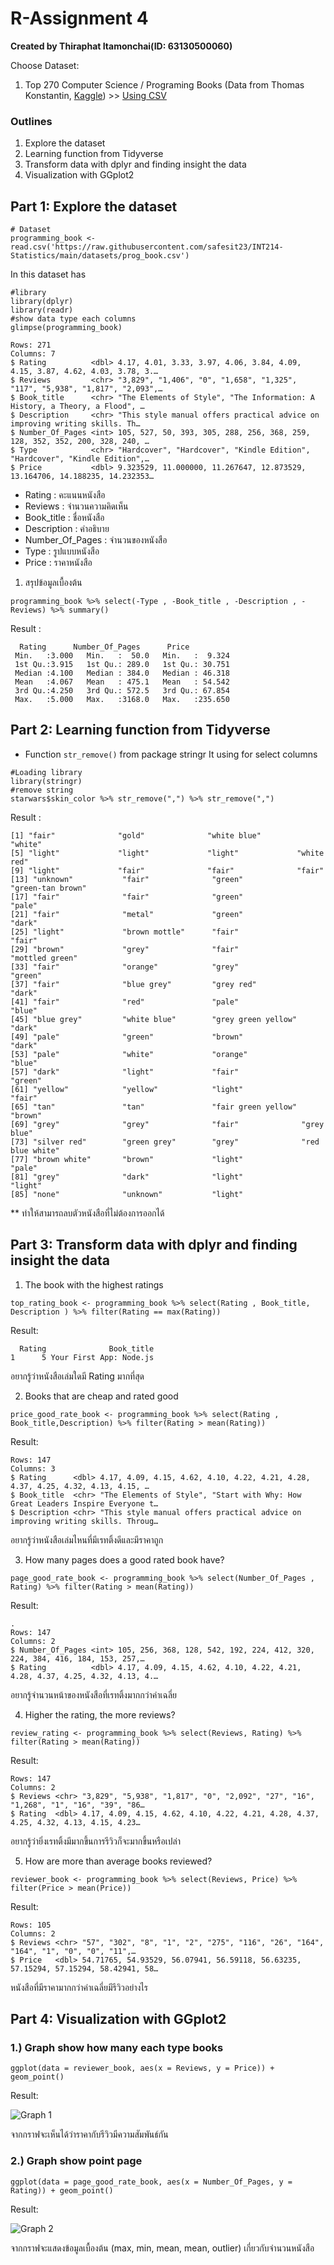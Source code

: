 # R-Assignment 4

**Created by Thiraphat Itamonchai(ID: 63130500060)**

Choose Dataset:
1. Top 270 Computer Science / Programing Books (Data from Thomas Konstantin, [Kaggle](https://www.kaggle.com/thomaskonstantin/top-270-rated-computer-science-programing-books)) >> [Using CSV](https://raw.githubusercontent.com/safesit23/INT214-Statistics/main/datasets/prog_book.csv)


### Outlines
1. Explore the dataset
2. Learning function from Tidyverse
3. Transform data with dplyr and finding insight the data
4. Visualization with GGplot2

## Part 1: Explore the dataset

```
# Dataset
programming_book <- read.csv('https://raw.githubusercontent.com/safesit23/INT214-Statistics/main/datasets/prog_book.csv')

```

In this dataset has
```
#library
library(dplyr)
library(readr)
#show data type each columns
glimpse(programming_book)
```
```
Rows: 271
Columns: 7
$ Rating          <dbl> 4.17, 4.01, 3.33, 3.97, 4.06, 3.84, 4.09, 4.15, 3.87, 4.62, 4.03, 3.78, 3.…
$ Reviews         <chr> "3,829", "1,406", "0", "1,658", "1,325", "117", "5,938", "1,817", "2,093",…
$ Book_title      <chr> "The Elements of Style", "The Information: A History, a Theory, a Flood", …
$ Description     <chr> "This style manual offers practical advice on improving writing skills. Th…
$ Number_Of_Pages <int> 105, 527, 50, 393, 305, 288, 256, 368, 259, 128, 352, 352, 200, 328, 240, …
$ Type            <chr> "Hardcover", "Hardcover", "Kindle Edition", "Hardcover", "Kindle Edition",…
$ Price           <dbl> 9.323529, 11.000000, 11.267647, 12.873529, 13.164706, 14.188235, 14.232353…
```
- Rating : คะแนนหนังสือ
- Reviews : จำนวนความคิดเห็น
- Book_title : ชื่อหนังสือ
- Description : คำอธิบาย
- Number_Of_Pages : จำนวนของหนังสือ
- Type : รูปแบบหนังสือ
- Price : ราคาหนังสือ

1. สรุปข้อมูลเบื้องต้น
```
programming_book %>% select(-Type , -Book_title , -Description , -Reviews) %>% summary()
```
Result :
```
  Rating      Number_Of_Pages      Price        
 Min.   :3.000   Min.   :  50.0   Min.   :  9.324  
 1st Qu.:3.915   1st Qu.: 289.0   1st Qu.: 30.751  
 Median :4.100   Median : 384.0   Median : 46.318  
 Mean   :4.067   Mean   : 475.1   Mean   : 54.542  
 3rd Qu.:4.250   3rd Qu.: 572.5   3rd Qu.: 67.854  
 Max.   :5.000   Max.   :3168.0   Max.   :235.650 
```
## Part 2: Learning function from Tidyverse

- Function `str_remove()` from package stringr It using for select columns

```
#Loading library
library(stringr)
#remove string
starwars$skin_color %>% str_remove(",") %>% str_remove(",")
```
Result : 
```
[1] "fair"              "gold"              "white blue"        "white"            
[5] "light"             "light"             "light"             "white red"        
[9] "light"             "fair"              "fair"              "fair"             
[13] "unknown"           "fair"              "green"             "green-tan brown"  
[17] "fair"              "fair"              "green"             "pale"             
[21] "fair"              "metal"             "green"             "dark"             
[25] "light"             "brown mottle"      "fair"              "fair"             
[29] "brown"             "grey"              "fair"              "mottled green"    
[33] "fair"              "orange"            "grey"              "green"            
[37] "fair"              "blue grey"         "grey red"          "dark"             
[41] "fair"              "red"               "pale"              "blue"             
[45] "blue grey"         "white blue"        "grey green yellow" "dark"             
[49] "pale"              "green"             "brown"             "dark"             
[53] "pale"              "white"             "orange"            "blue"             
[57] "dark"              "light"             "fair"              "green"            
[61] "yellow"            "yellow"            "light"             "fair"             
[65] "tan"               "tan"               "fair green yellow" "brown"            
[69] "grey"              "grey"              "fair"              "grey blue"        
[73] "silver red"        "green grey"        "grey"              "red blue white"   
[77] "brown white"       "brown"             "light"             "pale"             
[81] "grey"              "dark"              "light"             "light"            
[85] "none"              "unknown"           "light"            
```
** ทำให้สามารถลบตัวหนังสือที่ไม่ต้องการออกได้

## Part 3: Transform data with dplyr and finding insight the data

1. The book with the highest ratings
```
top_rating_book <- programming_book %>% select(Rating , Book_title, Description ) %>% filter(Rating == max(Rating))

```
Result:
```
  Rating              Book_title
1      5 Your First App: Node.js
```
อยากรู้ว่าหนังสือเล่มใดมี Rating มากที่สุด

2. Books that are cheap and rated good
```
price_good_rate_book <- programming_book %>% select(Rating , Book_title,Description) %>% filter(Rating > mean(Rating))

```
Result:
```
Rows: 147
Columns: 3
$ Rating      <dbl> 4.17, 4.09, 4.15, 4.62, 4.10, 4.22, 4.21, 4.28, 4.37, 4.25, 4.32, 4.13, 4.15, …
$ Book_title  <chr> "The Elements of Style", "Start with Why: How Great Leaders Inspire Everyone t…
$ Description <chr> "This style manual offers practical advice on improving writing skills. Throug…
```
อยากรู้ว่าหนังสือเล่มไหนที่มีเรทติ้งดีและมีราคาถูก

3. How many pages does a good rated book have?
```
page_good_rate_book <- programming_book %>% select(Number_Of_Pages , Rating) %>% filter(Rating > mean(Rating))
```
Result:
```
.
Rows: 147
Columns: 2
$ Number_Of_Pages <int> 105, 256, 368, 128, 542, 192, 224, 412, 320, 224, 384, 416, 184, 153, 257,…
$ Rating          <dbl> 4.17, 4.09, 4.15, 4.62, 4.10, 4.22, 4.21, 4.28, 4.37, 4.25, 4.32, 4.13, 4.…
```
อยากรู้จำนวนหน้าของหนังสือที่เรทติ้งมากกว่าค่าเฉลี่ย

4. Higher the rating, the more reviews?
```
review_rating <- programming_book %>% select(Reviews, Rating) %>% filter(Rating > mean(Rating))
```
Result:
```
Rows: 147
Columns: 2
$ Reviews <chr> "3,829", "5,938", "1,817", "0", "2,092", "27", "16", "1,268", "1", "16", "39", "86…
$ Rating  <dbl> 4.17, 4.09, 4.15, 4.62, 4.10, 4.22, 4.21, 4.28, 4.37, 4.25, 4.32, 4.13, 4.15, 4.23…
```
อยากรู้ว่ายิ่งเรทติ้งมีมากขึ้นการรีวิวก็จะมากขึ้นหรือเปล่า

5. How are more than average books reviewed?
```
reviewer_book <- programming_book %>% select(Reviews, Price) %>% filter(Price > mean(Price))
```
Result:
```
Rows: 105
Columns: 2
$ Reviews <chr> "57", "302", "8", "1", "2", "275", "116", "26", "164", "164", "1", "0", "0", "11",…
$ Price   <dbl> 54.71765, 54.93529, 56.07941, 56.59118, 56.63235, 57.15294, 57.15294, 58.42941, 58…
```
หนังสือที่มีราคามากกว่าค่าเฉลี่ยมีรีวิวอย่างไร

## Part 4: Visualization with GGplot2
### 1.) Graph show how many each type books
```
ggplot(data = reviewer_book, aes(x = Reviews, y = Price)) + geom_point()
```
Result:

![Graph 1](graph1.png)

จากกราฟจะเห็นได้ว่าราคากับรีวิวมีความสัมพันธ์กัน


### 2.) Graph show point page
```
ggplot(data = page_good_rate_book, aes(x = Number_Of_Pages, y = Rating)) + geom_point()
```
Result:

![Graph 2](graph2.png)

จากกราฟจะแสดงข้อมูลเบื้องต้น (max, min, mean, mean, outlier) เกี่ยวกับจำนวนหนังสือ